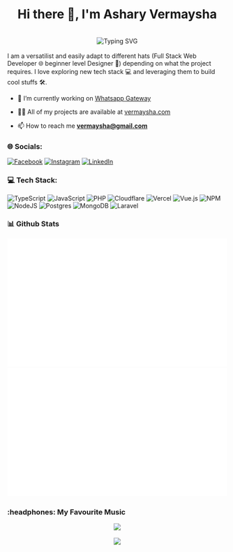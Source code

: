 <h1 align="center">Hi there 👋, I'm Ashary Vermaysha</h1>
<!-- <h3 align="center">A software engineer</h3> -->
<br/>
<div align="center">
  <img src="https://readme-typing-svg.demolab.com?font=Satisfy&size=35&pause=1000&color=51C2F7&center=true&vCenter=true&width=435&lines= I'm+Ashary+Vermaysha ;I'm+a+Full+Stack+Developer" alt="Typing SVG" />
</div>
<!-- <hr/> -->

<br>
I am a versatilist and easily adapt to different hats (Full Stack Web Developer 🌐 beginner level Designer 🎨) depending on what the project requires. I love exploring new tech stack 💻 and leveraging them to build cool stuffs 🛠️.

- 🔭 I’m currently working on [Whatsapp Gateway](https://github.com/vermaysha/whatsapp-gateway)

- 👨‍💻 All of my projects are available at [vermaysha.com](vermaysha.com)

- 📫 How to reach me **vermaysha@gmail.com**


### 🌐 Socials:
[![Facebook](https://img.shields.io/badge/Facebook-%231877F2.svg?logo=Facebook&logoColor=white)](https://facebook.com/vermaysha) [![Instagram](https://img.shields.io/badge/Instagram-%23E4405F.svg?logo=Instagram&logoColor=white)](https://instagram.com/vermaysha) [![LinkedIn](https://img.shields.io/badge/LinkedIn-%230077B5.svg?logo=linkedin&logoColor=white)](https://linkedin.com/in/vermaysha) 

### 💻 Tech Stack:
![TypeScript](https://img.shields.io/badge/typescript-%23007ACC.svg?style=for-the-badge&logo=typescript&logoColor=white) ![JavaScript](https://img.shields.io/badge/javascript-%23323330.svg?style=for-the-badge&logo=javascript&logoColor=%23F7DF1E) ![PHP](https://img.shields.io/badge/php-%23777BB4.svg?style=for-the-badge&logo=php&logoColor=white) ![Cloudflare](https://img.shields.io/badge/Cloudflare-F38020?style=for-the-badge&logo=Cloudflare&logoColor=white) ![Vercel](https://img.shields.io/badge/vercel-%23000000.svg?style=for-the-badge&logo=vercel&logoColor=white) ![Vue.js](https://img.shields.io/badge/vuejs-%2335495e.svg?style=for-the-badge&logo=vuedotjs&logoColor=%234FC08D) ![NPM](https://img.shields.io/badge/NPM-%23000000.svg?style=for-the-badge&logo=npm&logoColor=white) ![NodeJS](https://img.shields.io/badge/node.js-6DA55F?style=for-the-badge&logo=node.js&logoColor=white) ![Postgres](https://img.shields.io/badge/postgres-%23316192.svg?style=for-the-badge&logo=postgresql&logoColor=white) ![MongoDB](https://img.shields.io/badge/MongoDB-%234ea94b.svg?style=for-the-badge&logo=mongodb&logoColor=white) ![Laravel](https://img.shields.io/badge/laravel-%23FF2D20.svg?style=for-the-badge&logo=laravel&logoColor=white)

### 📊 Github Stats
<a href='https://github.com/vermaysha'>
  
![Stats Overview](https://raw.githubusercontent.com/vermaysha/vermaysha/output/generated/overview.svg)
![Most Used Languages](https://raw.githubusercontent.com/vermaysha/vermaysha/output/generated/languages.svg)

</a>

<h3>:headphones: My Favourite Music</h3>

<!-- Nothing weird to see here -->
<p align="center">
  <a href="https://spotify-stats-rust.vercel.app/api/now-playing?open=true">
    <!-- Music bars move to the beat and are colored based on the track's happiness, danceability and energy! -->
    <img src="https://spotify-stats-rust.vercel.app/api/now-playing">
  </a>
</p>

<p align="center">
  <img src="https://spotify-stats-rust.vercel.app/api/top-played">
</p>

<br>

<!-- <h3 align="left">🌐 Connect with me:</h3>
<p align="left">
<a href="https://linkedin.com/in/vermaysha" target="blank"><img align="center" src="https://raw.githubusercontent.com/rahuldkjain/github-profile-readme-generator/master/src/images/icons/Social/linked-in-alt.svg" alt="vermaysha" height="30" width="40" /></a>
<a href="https://fb.com/vermaysha" target="blank"><img align="center" src="https://raw.githubusercontent.com/rahuldkjain/github-profile-readme-generator/master/src/images/icons/Social/facebook.svg" alt="vermaysha" height="30" width="40" /></a>
<a href="https://instagram.com/vermaysha" target="blank"><img align="center" src="https://raw.githubusercontent.com/rahuldkjain/github-profile-readme-generator/master/src/images/icons/Social/instagram.svg" alt="vermaysha" height="30" width="40" /></a>
</p>
-->
